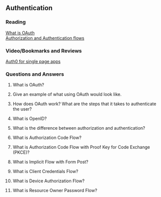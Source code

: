 ## Authentication  

### Reading
[What is OAuth](https://www.csoonline.com/article/562635/what-is-oauth-how-the-open-authorization-framework-works.html)  
[Authorization and Authentication flows](https://auth0.com/docs/get-started/authentication-and-authorization-flow)  

### Video/Bookmarks and Reviews  
[Auth0 for single page apps](https://auth0.com/docs/libraries/auth0-react)  

### Questions and Answers
1. What is OAuth?  

2. Give an example of what using OAuth would look like.  

3. How does OAuth work? What are the steps that it takes to authenticate the user?  

4. What is OpenID?  

5. What is the difference between authorization and authentication?  

6. What is Authorization Code Flow?  

7. What is Authorization Code Flow with Proof Key for Code Exchange (PKCE)?  

8. What is Implicit Flow with Form Post?  

9. What is Client Credentials Flow?  

10. What is Device Authorization Flow?  

11. What is Resource Owner Password Flow?  

